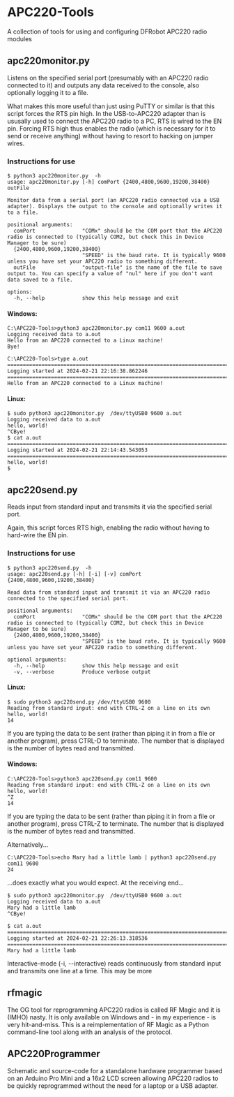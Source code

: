 # APC220-Tools
A collection of tools for using and configuring DFRobot APC220 radio modules

## apc220monitor.py
Listens on the specified serial port (presumably with an APC220 radio connected to it) and outputs any data received to the console, also optionally logging it to a file.

What makes this more useful than just using PuTTY or similar is that this script forces the RTS pin high. In the USB-to-APC220 adapter than is ususally used to connect the APC220 radio to a PC, RTS is wired to the EN pin. Forcing RTS high thus enables the radio (which is necessary for it to send or receive anything) without having to resort to hacking on jumper wires.

### Instructions for use
```
$ python3 apc220monitor.py  -h
usage: apc220monitor.py [-h] comPort {2400,4800,9600,19200,38400} outFile

Monitor data from a serial port (an APC220 radio connected via a USB adapter). Displays the output to the console and optionally writes it to a file.

positional arguments:
  comPort               "COMx" should be the COM port that the APC220 radio is connected to (typically COM2, but check this in Device Manager to be sure)
  {2400,4800,9600,19200,38400}
                        "SPEED" is the baud rate. It is typically 9600 unless you have set your APC220 radio to something different.
  outFile               "output-file" is the name of the file to save output to. You can specify a value of "nul" here if you don't want data saved to a file.

options:
  -h, --help            show this help message and exit
```

#### Windows:
```
C:\APC220-Tools>python3 apc220monitor.py com11 9600 a.out
Logging received data to a.out
Hello from an APC220 connected to a Linux machine!
Bye!

C:\APC220-Tools>type a.out
================================================================================
Logging started at 2024-02-21 22:16:38.862246
================================================================================
Hello from an APC220 connected to a Linux machine!
```

#### Linux:
```
$ sudo python3 apc220monitor.py  /dev/ttyUSB0 9600 a.out
Logging received data to a.out
hello, world!
^CBye!
$ cat a.out 
================================================================================
Logging started at 2024-02-21 22:14:43.543053
================================================================================
hello, world!
$
```

## apc220send.py 
Reads input from standard input and transmits it via the specified serial port.

Again, this script forces RTS high, enabling the radio without having to hard-wire the EN pin.

### Instructions for use
```
$ python3 apc220send.py  -h
usage: apc220send.py [-h] [-i] [-v] comPort {2400,4800,9600,19200,38400}

Read data from standard input and transmit it via an APC220 radio connected to the specified serial port.

positional arguments:
  comPort               "COMx" should be the COM port that the APC220 radio is connected to (typically COM2, but check this in Device Manager to be sure)
  {2400,4800,9600,19200,38400}
                        "SPEED" is the baud rate. It is typically 9600 unless you have set your APC220 radio to something different.

optional arguments:
  -h, --help            show this help message and exit
  -v, --verbose         Produce verbose output
```

#### Linux:
```
$ sudo python3 apc220send.py /dev/ttyUSB0 9600
Reading from standard input: end with CTRL-Z on a line on its own
hello, world!
14
```
If you are typing the data to be sent (rather than piping it in from a file or another program), press CTRL-D to terminate.  The number that is displayed is the number of bytes read and transmitted.

#### Windows:
```
C:\APC220-Tools>python3 apc220send.py com11 9600
Reading from standard input: end with CTRL-Z on a line on its own
hello, world!
^Z
14
```
If you are typing the data to be sent (rather than piping it in from a file or another program), press CTRL-Z to terminate.  The number that is displayed is the number of bytes read and transmitted.

Alternatively...
```
C:\APC220-Tools>echo Mary had a little lamb | python3 apc220send.py com11 9600
24
```
...does exactly what you would expect. At the receiving end...
```
$ sudo python3 apc220monitor.py  /dev/ttyUSB0 9600 a.out
Logging received data to a.out
Mary had a little lamb 
^CBye!

$ cat a.out 
================================================================================
Logging started at 2024-02-21 22:26:13.318536
================================================================================
Mary had a little lamb 
```
Interactive-mode (-i, --interactive) reads continuously from standard input and transmits one line at a time. This may be more

## rfmagic
The OG tool for reprogramming APC220 radios is called RF Magic and it is (IMHO) nasty. It is only available on Windows and - in my experience - is very hit-and-miss. This is a reimplementation of RF Magic as a Python command-line tool along with an analysis of the protocol.

## APC220Programmer
Schematic and source-code for a standalone hardware programmer based on an Arduino Pro Mini and a 16x2 LCD screen allowing APC220 radios to be quickly reprogrammed without the need for a laptop or a USB adapter.

